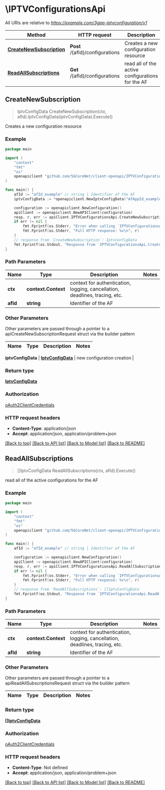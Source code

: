 # \IPTVConfigurationsApi

All URIs are relative to *https://example.com/3gpp-iptvconfiguration/v1*

Method | HTTP request | Description
------------- | ------------- | -------------
[**CreateNewSubscription**](IPTVConfigurationsApi.md#CreateNewSubscription) | **Post** /{afId}/configurations | Creates a new configuration resource
[**ReadAllSubscriptions**](IPTVConfigurationsApi.md#ReadAllSubscriptions) | **Get** /{afId}/configurations | read all of the active configurations for the AF



## CreateNewSubscription

> IptvConfigData CreateNewSubscription(ctx, afId).IptvConfigData(iptvConfigData).Execute()

Creates a new configuration resource

### Example

```go
package main

import (
    "context"
    "fmt"
    "os"
    openapiclient "github.com/5GCoreNet/client-openapi/IPTVConfiguration"
)

func main() {
    afId := "afId_example" // string | Identifier of the AF
    iptvConfigData := *openapiclient.NewIptvConfigData("AfAppId_example", map[string]MulticastAccessControl{"key": *openapiclient.NewMulticastAccessControl(*openapiclient.NewAccessRightStatus())}, "SuppFeat_example") // IptvConfigData | new configuration creation

    configuration := openapiclient.NewConfiguration()
    apiClient := openapiclient.NewAPIClient(configuration)
    resp, r, err := apiClient.IPTVConfigurationsApi.CreateNewSubscription(context.Background(), afId).IptvConfigData(iptvConfigData).Execute()
    if err != nil {
        fmt.Fprintf(os.Stderr, "Error when calling `IPTVConfigurationsApi.CreateNewSubscription``: %v\n", err)
        fmt.Fprintf(os.Stderr, "Full HTTP response: %v\n", r)
    }
    // response from `CreateNewSubscription`: IptvConfigData
    fmt.Fprintf(os.Stdout, "Response from `IPTVConfigurationsApi.CreateNewSubscription`: %v\n", resp)
}
```

### Path Parameters


Name | Type | Description  | Notes
------------- | ------------- | ------------- | -------------
**ctx** | **context.Context** | context for authentication, logging, cancellation, deadlines, tracing, etc.
**afId** | **string** | Identifier of the AF | 

### Other Parameters

Other parameters are passed through a pointer to a apiCreateNewSubscriptionRequest struct via the builder pattern


Name | Type | Description  | Notes
------------- | ------------- | ------------- | -------------

 **iptvConfigData** | [**IptvConfigData**](IptvConfigData.md) | new configuration creation | 

### Return type

[**IptvConfigData**](IptvConfigData.md)

### Authorization

[oAuth2ClientCredentials](../README.md#oAuth2ClientCredentials)

### HTTP request headers

- **Content-Type**: application/json
- **Accept**: application/json, application/problem+json

[[Back to top]](#) [[Back to API list]](../README.md#documentation-for-api-endpoints)
[[Back to Model list]](../README.md#documentation-for-models)
[[Back to README]](../README.md)


## ReadAllSubscriptions

> []IptvConfigData ReadAllSubscriptions(ctx, afId).Execute()

read all of the active configurations for the AF

### Example

```go
package main

import (
    "context"
    "fmt"
    "os"
    openapiclient "github.com/5GCoreNet/client-openapi/IPTVConfiguration"
)

func main() {
    afId := "afId_example" // string | Identifier of the AF

    configuration := openapiclient.NewConfiguration()
    apiClient := openapiclient.NewAPIClient(configuration)
    resp, r, err := apiClient.IPTVConfigurationsApi.ReadAllSubscriptions(context.Background(), afId).Execute()
    if err != nil {
        fmt.Fprintf(os.Stderr, "Error when calling `IPTVConfigurationsApi.ReadAllSubscriptions``: %v\n", err)
        fmt.Fprintf(os.Stderr, "Full HTTP response: %v\n", r)
    }
    // response from `ReadAllSubscriptions`: []IptvConfigData
    fmt.Fprintf(os.Stdout, "Response from `IPTVConfigurationsApi.ReadAllSubscriptions`: %v\n", resp)
}
```

### Path Parameters


Name | Type | Description  | Notes
------------- | ------------- | ------------- | -------------
**ctx** | **context.Context** | context for authentication, logging, cancellation, deadlines, tracing, etc.
**afId** | **string** | Identifier of the AF | 

### Other Parameters

Other parameters are passed through a pointer to a apiReadAllSubscriptionsRequest struct via the builder pattern


Name | Type | Description  | Notes
------------- | ------------- | ------------- | -------------


### Return type

[**[]IptvConfigData**](IptvConfigData.md)

### Authorization

[oAuth2ClientCredentials](../README.md#oAuth2ClientCredentials)

### HTTP request headers

- **Content-Type**: Not defined
- **Accept**: application/json, application/problem+json

[[Back to top]](#) [[Back to API list]](../README.md#documentation-for-api-endpoints)
[[Back to Model list]](../README.md#documentation-for-models)
[[Back to README]](../README.md)

